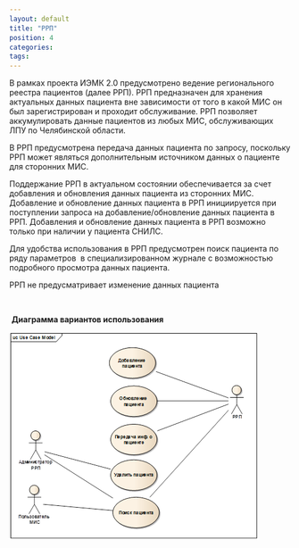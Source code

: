 ```yaml
---
layout: default
title: "РРП"
position: 4
categories: 
tags: 
---
```


В рамках проекта ИЭМК 2.0 предусмотрено ведение регионального реестра пациентов (далее РРП). РРП предназначен для хранения актуальных данных пациента вне зависимости от того в какой МИС он был зарегистрирован и проходит обслуживание. РРП позволяет аккумулировать данные пациентов из любых МИС, обслуживающих ЛПУ по Челябинской области.

В РРП предусмотрена передача данных пациента по запросу, поскольку РРП может являться дополнительным источником данных о пациенте для сторонних МИС.

Поддержание РРП в актуальном состоянии обеспечивается за счет добавления и обновления данных пациента из сторонних МИС. Добавление и обновление данных пациента в РРП инициируется при поступлении запроса на добавление/обновление данных пациента в РРП. Добавления и обновление данных пациента в РРП возможно только при наличии у пациента СНИЛС.

Для удобства использования в РРП предусмотрен поиск пациента по ряду параметров  в специализированном журнале с возможностью подробного просмотра данных пациента.

РРП не предусматривает изменение данных пациента

 

 **Диаграмма вариантов использования** 

![](image2014-10-27-93258.png)

